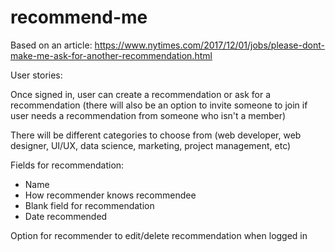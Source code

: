 # recommend-me

Based on an article: https://www.nytimes.com/2017/12/01/jobs/please-dont-make-me-ask-for-another-recommendation.html

User stories:

Once signed in, user can create a recommendation or ask for a recommendation (there will also be an option to invite someone to join if user needs a recommendation from someone who isn't a member)

There will be different categories to choose from (web developer, web designer, UI/UX, data science, marketing, project management, etc)

Fields for recommendation:
- Name
- How recommender knows recommendee
- Blank field for recommendation
- Date recommended

Option for recommender to edit/delete recommendation when logged in
